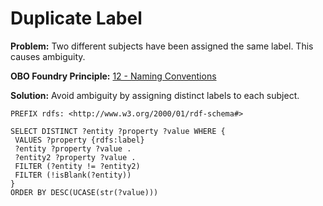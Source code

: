 # Duplicate Label

**Problem:** Two different subjects have been assigned the same label. This causes ambiguity.

**OBO Foundry Principle:** [12 - Naming Conventions](http://www.obofoundry.org/principles/fp-012-naming-conventions.html)

**Solution:** Avoid ambiguity by assigning distinct labels to each subject.

```sparql
PREFIX rdfs: <http://www.w3.org/2000/01/rdf-schema#>

SELECT DISTINCT ?entity ?property ?value WHERE {
 VALUES ?property {rdfs:label}
 ?entity ?property ?value .
 ?entity2 ?property ?value .
 FILTER (?entity != ?entity2)
 FILTER (!isBlank(?entity))
}
ORDER BY DESC(UCASE(str(?value)))
```
